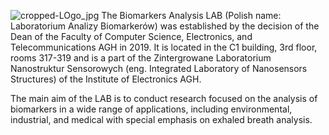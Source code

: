 ![cropped-LOgo_jpg](https://github.com/user-attachments/assets/dd9e0a7b-54bd-49d5-8c02-90eb860f4fc2)
The Biomarkers Analysis LAB (Polish name: Laboratorium Analizy Biomarkerów) was established by the decision of the Dean of the Faculty of Computer Science, Electronics, and Telecommunications AGH in 2019. It is located in the C1 building, 3rd floor, rooms 317-319 and is a part of the Zintergrowane Laboratorium Nanostruktur Sensorowych (eng. Integrated Laboratory of Nanosensors Structures) of the Institute of Electronics AGH.

The main aim of the LAB is to conduct research focused on the analysis of biomarkers in a wide range of applications, including environmental, industrial, and medical with special emphasis on exhaled breath analysis. 

<!--
**BiomarkersAnalysisLab/BiomarkersAnalysisLab** is a ✨ _special_ ✨ repository because its `README.md` (this file) appears on your GitHub profile.

Here are some ideas to get you started:

- 🔭 I’m currently working on ...![cropped-LOgo_jpg](https://github.com/user-attachments/assets/dd6c3318-7dec-4220-af27-0ae5ad94379d)

- 🌱 I’m currently learning ...
- 👯 I’m looking to collaborate on ...
- 🤔 I’m looking for help with ...
- 💬 Ask me about ...
- 📫 How to reach me: ...
- 😄 Pronouns: ...
- ⚡ Fun fact: ...
-->
